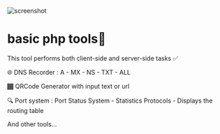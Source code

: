 ![screenshot](https://github.com/nimasmr/basic-php-tools/assets/74816248/a11bc36c-0443-47d8-8031-4025635a5cab)
# basic php tools🔧
This tool performs both client-side and server-side tasks ✅

🌐 DNS Recorder : A - MX - NS - TXT - ALL 

🏾 QRCode Generator with input text or url 

🔍 Port system : Port Status System - Statistics Protocols - Displays the routing table 

And other tools...
